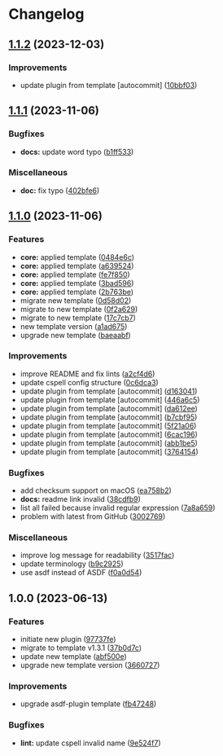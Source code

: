 # Changelog

## [1.1.2](https://github.com/kc-workspace/asdf-cmctl/compare/v1.1.1...v1.1.2) (2023-12-03)


### Improvements

* update plugin from template [autocommit] ([10bbf03](https://github.com/kc-workspace/asdf-cmctl/commit/10bbf0320d3bbce90b3c4d409ac00281e57c51ca))

## [1.1.1](https://github.com/kc-workspace/asdf-cmctl/compare/v1.1.0...v1.1.1) (2023-11-06)


### Bugfixes

* **docs:** update word typo ([b1ff533](https://github.com/kc-workspace/asdf-cmctl/commit/b1ff53334580838b557b3c9bf8dc836c76f6c924))


### Miscellaneous

* **doc:** fix typo ([402bfe6](https://github.com/kc-workspace/asdf-cmctl/commit/402bfe63ac2d5bfa38e954e85c0e005405e76e4e))

## [1.1.0](https://github.com/kc-workspace/asdf-cmctl/compare/v1.0.0...v1.1.0) (2023-11-06)


### Features

* **core:** applied template ([0484e6c](https://github.com/kc-workspace/asdf-cmctl/commit/0484e6c521f463d411136514d9149e42eb3bf9b1))
* **core:** applied template ([a639524](https://github.com/kc-workspace/asdf-cmctl/commit/a639524dbfd64a4a0779cb7a7369f6dff3734490))
* **core:** applied template ([fe7f850](https://github.com/kc-workspace/asdf-cmctl/commit/fe7f850bc9a2ac1a69e37c1505f9b078853ccb86))
* **core:** applied template ([3bad596](https://github.com/kc-workspace/asdf-cmctl/commit/3bad596aae4064352fc67c2fbd9e9a8db733de25))
* **core:** applied template ([2b763be](https://github.com/kc-workspace/asdf-cmctl/commit/2b763bec97dd86df66ff26cb51fe0da4ebab8598))
* migrate new template ([0d58d02](https://github.com/kc-workspace/asdf-cmctl/commit/0d58d02c7f0537fc916a41c2655d419e2836e982))
* migrate to new template ([0f2a629](https://github.com/kc-workspace/asdf-cmctl/commit/0f2a629e58f0daeb3295729af10953737ce5fb99))
* migrate to new template ([17c7cb7](https://github.com/kc-workspace/asdf-cmctl/commit/17c7cb7a26acaa9d3032981486194dda526b4e5e))
* new template version ([a1ad675](https://github.com/kc-workspace/asdf-cmctl/commit/a1ad675d84ce8bcef1dd6a818dad34d85c5500b4))
* upgrade new template ([baeaabf](https://github.com/kc-workspace/asdf-cmctl/commit/baeaabfe4d41b7333dff6dad8849220166322057))


### Improvements

* improve README and fix lints ([a2cf4d6](https://github.com/kc-workspace/asdf-cmctl/commit/a2cf4d6ea7107951f7fe7aee857f6a2580d059a4))
* update cspell config structure ([0c6dca3](https://github.com/kc-workspace/asdf-cmctl/commit/0c6dca3e0983fa26b75f79134eba12d9e07e9dac))
* update plugin from template [autocommit] ([d163041](https://github.com/kc-workspace/asdf-cmctl/commit/d1630415dcd959e575a693b76138fd25d339ad7d))
* update plugin from template [autocommit] ([446a6c5](https://github.com/kc-workspace/asdf-cmctl/commit/446a6c52bc1b1f0755a87a43706385d60a63fb27))
* update plugin from template [autocommit] ([da612ee](https://github.com/kc-workspace/asdf-cmctl/commit/da612ee43f3772e84966895fed5644aa921439eb))
* update plugin from template [autocommit] ([b7cbf95](https://github.com/kc-workspace/asdf-cmctl/commit/b7cbf95757bc42fd4e20481e744a0d74a41bdff2))
* update plugin from template [autocommit] ([5f21a06](https://github.com/kc-workspace/asdf-cmctl/commit/5f21a06bbab55108941c019710d0013f6c0d1f2b))
* update plugin from template [autocommit] ([6cac196](https://github.com/kc-workspace/asdf-cmctl/commit/6cac1967fadc268355da99872e94c037e41306e8))
* update plugin from template [autocommit] ([abb1be5](https://github.com/kc-workspace/asdf-cmctl/commit/abb1be546385b3aee7419252ff838ddf5c2bfa3e))
* update plugin from template [autocommit] ([3764154](https://github.com/kc-workspace/asdf-cmctl/commit/376415436ae890cbed30eec3ecaf9a6d0193d837))


### Bugfixes

* add checksum support on macOS ([ea758b2](https://github.com/kc-workspace/asdf-cmctl/commit/ea758b21d73a5dd9c0f8ab53eeef5dd0d83fedf3))
* **docs:** readme link invalid ([38cdfb9](https://github.com/kc-workspace/asdf-cmctl/commit/38cdfb945cb780d1b397d936063bf51480105cbe))
* list all failed because invalid regular expression ([7a8a659](https://github.com/kc-workspace/asdf-cmctl/commit/7a8a659576cae9f60a4c9d0594e8ff2d16428d5e))
* problem with latest from GitHub ([3002769](https://github.com/kc-workspace/asdf-cmctl/commit/300276916a3f4bf08dc5edaf525b501acbf4f5f2))


### Miscellaneous

* improve log message for readability ([3517fac](https://github.com/kc-workspace/asdf-cmctl/commit/3517facd020abbca8b5d612970a8026bc8926ca0))
* update terminology ([b9c2925](https://github.com/kc-workspace/asdf-cmctl/commit/b9c2925e28e88d474ef5e17a917eb8e8127ed888))
* use asdf instead of ASDF ([f0a0d54](https://github.com/kc-workspace/asdf-cmctl/commit/f0a0d54d62f7a56301d54bd6be8b81e4b3bc5fea))

## 1.0.0 (2023-06-13)


### Features

* initiate new plugin ([97737fe](https://github.com/kc-workspace/asdf-cmctl/commit/97737fefcf378aca76ba643259c99ac1c32fa065))
* migrate to template v1.3.1 ([37b0d7c](https://github.com/kc-workspace/asdf-cmctl/commit/37b0d7ca0ff1684500da568d1a29843b079851d9))
* update new template ([abf500e](https://github.com/kc-workspace/asdf-cmctl/commit/abf500ecdf53b1e9232d9051bb62358f9e27843f))
* upgrade new template version ([3660727](https://github.com/kc-workspace/asdf-cmctl/commit/3660727c526f08959e7d85bf50c3eadb35c0ae04))


### Improvements

* upgrade asdf-plugin template ([fb47248](https://github.com/kc-workspace/asdf-cmctl/commit/fb472483975f29b3e1a191660146434c440ee462))


### Bugfixes

* **lint:** update cspell invalid name ([9e524f7](https://github.com/kc-workspace/asdf-cmctl/commit/9e524f70935a98fceb4f51bdb8abe03ee9aec1a3))
